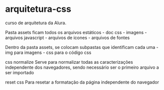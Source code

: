 # arquitetura-css
curso de arquitetura da Alura. 

Pasta assets ficam todos os arquivos estáticos
    - doc css
    - imagens 
    - arquivos javascript
    - arquivos de icones
    - arquivos de fontes

Dentro da pasta assets, se colocam subpastas que identificam cada uma
    - img para imagens
    - css para o código css

css normalize
    Serve para normalizar todas as caracterizações independente dos navegadores, sendo necessário ser o primeiro arquivo a ser importado

reset css 
    Para resetar a formatação da página independente do navegador


